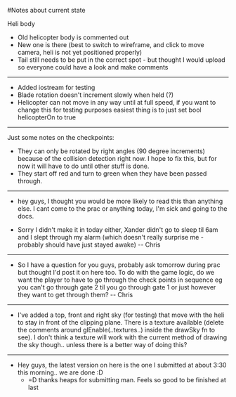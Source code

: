 #Notes about current state

Heli body
  * Old helicopter body is commented out
  * New one is there (best to switch to wireframe, and click to move camera, heli is not yet positioned properly)
  * Tail still needs to be put in the correct spot - but thought I would upload so everyone could have a look and make comments


---


  * Added iostream for testing
  * Blade rotation doesn't increment slowly when held (?)
  * Helicopter can not move in any way until at full speed, if you want to change this for testing purposes easiest thing is to just set bool helicopterOn to true


---


Just some notes on the checkpoints:
  * They can only be rotated by right angles (90 degree increments) because of the collision detection right now. I hope to fix this, but for now it will have to do until other stuff is done.
  * They start off red and turn to green when they have been passed through.


---


  * hey guys, I thought you would be more likely to read this than anything else. I cant come to the prac or anything today, I'm sick and going to the docs.

  * Sorry I didn't make it in today either, Xander didn't go to sleep til 6am and I slept through my alarm (which doesn't really surprise me - probably should have just stayed awake) -- Chris


---


  * So I have a question for you guys, probably ask tomorrow during prac but thought I'd post it on here too. To do with the game logic, do we want the player to have to go through the check points in sequence eg you can't go through gate 2 til you go through gate 1 or just however they want to get through them? -- Chris


---


  * I've added a top, front and right sky (for testing) that move with the heli to stay in front of the clipping plane. There is a texture available (delete the comments around glEnable(..textures..) inside the drawSky fn to see). I don't think a texture will work with the current method of drawing the sky though.. unless there is a better way of doing this?


---

  * Hey guys, the latest version on here is the one I submitted at about 3:30 this morning.. we are done :D
    * =D thanks heaps for submitting man. Feels so good to be finished at last